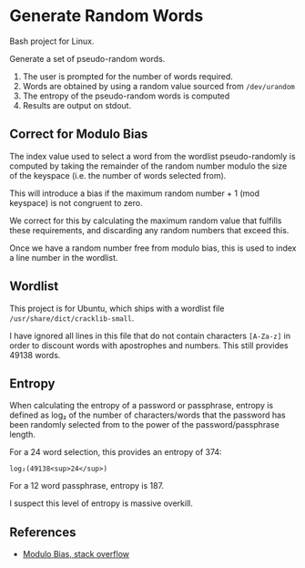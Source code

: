 # Generate Random Words
Bash project for Linux.

Generate a set of pseudo-random words.

1. The user is prompted for the number of words required.
2. Words are obtained by using a random value sourced from `/dev/urandom`
3. The entropy of the pseudo-random words is computed
4. Results are output on stdout.

Correct for Modulo Bias
-----------------------
The index value used to select a word from the wordlist pseudo-randomly is computed by taking the remainder of the random number modulo the size of the keyspace (i.e. the number of words selected from).

This will introduce a bias if the maximum random number + 1 (mod keyspace) is not congruent to zero.

We correct for this by calculating the maximum random value that fulfills these requirements, and discarding any random numbers that exceed this.

Once we have a random number free from modulo bias, this is used to index a line number in the wordlist.

Wordlist
--------
This project is for Ubuntu, which ships with a wordlist file `/usr/share/dict/cracklib-small`.

I have ignored all lines in this file that do not contain characters `[A-Za-z]` in order to discount words with apostrophes and numbers. This still provides 49138 words.

Entropy
-------
When calculating the entropy of a password or passphrase, entropy is defined as log₂ of the number of characters/words that the password has been randomly selected from to the power of the password/passphrase length.

For a 24 word selection, this provides an entropy of 374:

`log₂(49138<sup>24</sup>)`

For a 12 word passphrase, entropy is 187.

I suspect this level of entropy is massive overkill.

References
----------
* [Modulo Bias, stack overflow][2]

[1]: https://blog.webernetz.net/password-strengthentropy-characters-vs-words/
[2]: https://stackoverflow.com/questions/10984974/why-do-people-say-there-is-modulo-bias-when-using-a-random-number-generator
